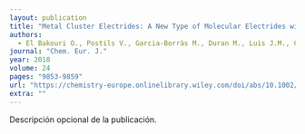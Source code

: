 ```yaml
---
layout: publication
title: "Metal Cluster Electrides: A New Type of Molecular Electrides with Delocalised Polyattractor Character"
authors:
  - El Bakouri O., Postils V., Garcia-Borràs M., Duran M., Luis J.M., Calvello S., Soncini A., Matito E., Feixas F., Solà M.
journal: "Chem. Eur. J."
year: 2018
volume: 24
pages: "9853-9859"
url: "https://chemistry-europe.onlinelibrary.wiley.com/doi/abs/10.1002/chem.201800878"
extra: ""
---
```


Descripción opcional de la publicación.
